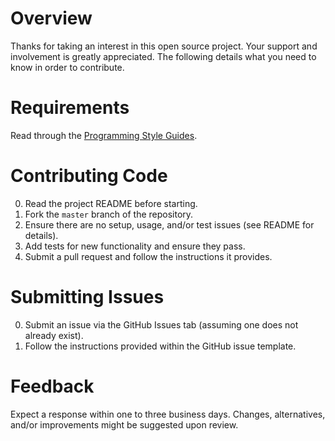 # Overview

Thanks for taking an interest in this open source project. Your support and involvement is greatly
appreciated. The following details what you need to know in order to contribute.

# Requirements

Read through the [Programming Style
Guides](https://github.com/bkuhlmann/style_guides/tree/master/programming).

# Contributing Code

0. Read the project README before starting.
0. Fork the `master` branch of the repository.
0. Ensure there are no setup, usage, and/or test issues (see README for details).
0. Add tests for new functionality and ensure they pass.
0. Submit a pull request and follow the instructions it provides.

# Submitting Issues

0. Submit an issue via the GitHub Issues tab (assuming one does not already exist).
0. Follow the instructions provided within the GitHub issue template.

# Feedback

Expect a response within one to three business days.
Changes, alternatives, and/or improvements might be suggested upon review.
